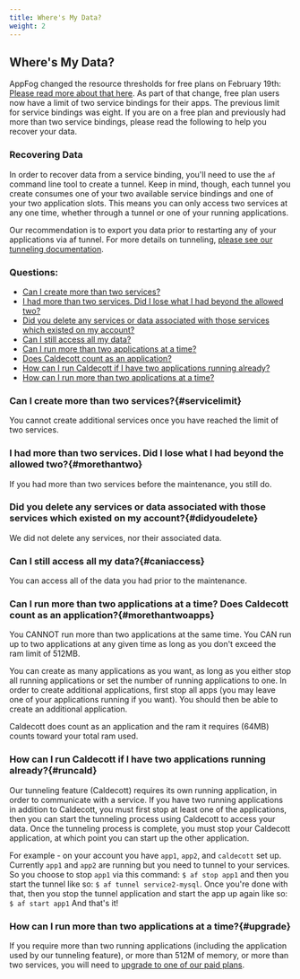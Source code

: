 ```yaml
---
title: Where's My Data?
weight: 2
---
```


## Where's My Data?

AppFog changed the resource thresholds for free plans on February 19th: [Please read more about that here](http://blog.appfog.com/changes-to-appfog-free-plans/). As part of that change, free plan users now have a limit of two service bindings for their apps. The previous limit for service bindings was eight. If you are on a free plan and previously had more than two service bindings, please read the following to help you recover your data.

### Recovering Data

In order to recover data from a service binding, you'll need to use the `af` command line tool to create a tunnel. Keep in mind, though, each tunnel you create consumes one of your two available service bindings and one of your two application slots. This means you can only access two services at any one time, whether through a tunnel or one of your running applications.

Our recommendation is to export you data prior to restarting any of your applications via af tunnel. For more details on tunneling, [please see our tunneling documentation](https://docs.appfog.com/services/tunneling).

### Questions:

* [Can I create more than two services?](#servicelimit)
* [I had more than two services. Did I lose what I had beyond the allowed two?](#morethantwo)
* [Did you delete any services or data associated with those services which existed on my account?](#didyoudelete)
* [Can I still access all my data?](#caniaccess)
* [Can I run more than two applications at a time?](#morethantwoapps)
* [Does Caldecott count as an application?](#morethantwoapps)
* [How can I run Caldecott if I have two applications running already?](#runcald)
* [How can I run more than two applications at a time?](#upgrade)


### Can I create more than two services?{#servicelimit}

You cannot create additional services once you have reached the limit of two services.


### I had more than two services. Did I lose what I had beyond the allowed two?{#morethantwo}

If you had more than two services before the maintenance, you still do.


### Did you delete any services or data associated with those services which existed on my account?{#didyoudelete}

We did not delete any services, nor their associated data. 


### Can I still access all my data?{#caniaccess}

You can access all of the data you had prior to the maintenance.


### Can I run more than two applications at a time? Does Caldecott count as an application?{#morethantwoapps}

You CANNOT run more than two applications at the same time. You CAN run up to two applications at any given time as long as you don't exceed the ram limit of 512MB. 

You can create as many applications as you want, as long as you either stop all running applications or set the number of running applications to one. In order to create additional applications, first stop all apps (you may leave one of your applications running if you want). You should then be able to create an additional application.

Caldecott does count as an application and the ram it requires (64MB) counts toward your total ram used.


### How can I run Caldecott if I have two applications running already?{#runcald}

Our tunneling feature (Caldecott) requires its own running application, in order to communicate with a service. If you have two running applications in addition to Caldecott, you must first stop at least one of the applications, then you can start the tunneling process using Caldecott to access your data. Once the tunneling process is complete, you must stop your Caldecott application, at which point you can start up the other application.

For example - on your account you have `app1`, `app2`, and `caldecott` set up. Currently `app1` and `app2` are running but you need to tunnel to your services. So you choose to stop `app1` via this command: `$ af stop app1` and then you start the tunnel like so: `$ af tunnel service2-mysql`. Once you're done with that, then you stop the tunnel application and start the app up again like so:  `$ af start app1` And that's it!


### How can I run more than two applications at a time?{#upgrade}

If you require more than two running applications (including the application used by our tunneling feature), or more than 512M of memory, or more than two services, you will need to [upgrade to one of our paid plans](http://www.appfog.com/products/appfog/pricing/).
